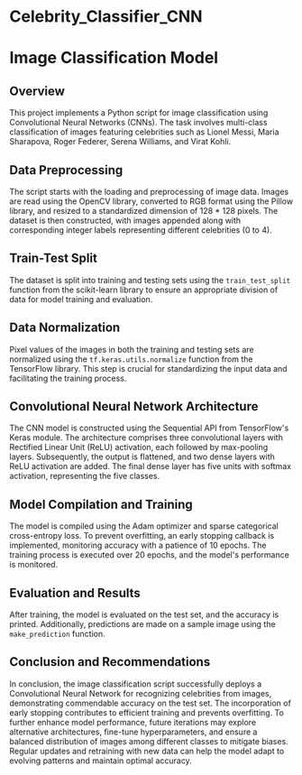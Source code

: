# Celebrity_Classifier_CNN
# Image Classification Model 

## Overview
This project implements a Python script for image classification using Convolutional Neural Networks (CNNs). The task involves multi-class classification of images featuring celebrities such as Lionel Messi, Maria Sharapova, Roger Federer, Serena Williams, and Virat Kohli.

## Data Preprocessing
The script starts with the loading and preprocessing of image data. Images are read using the OpenCV library, converted to RGB format using the Pillow library, and resized to a standardized dimension of 128 * 128 pixels. The dataset is then constructed, with images appended along with corresponding integer labels representing different celebrities (0 to 4).

## Train-Test Split
The dataset is split into training and testing sets using the `train_test_split` function from the scikit-learn library to ensure an appropriate division of data for model training and evaluation.

## Data Normalization
Pixel values of the images in both the training and testing sets are normalized using the `tf.keras.utils.normalize` function from the TensorFlow library. This step is crucial for standardizing the input data and facilitating the training process.

## Convolutional Neural Network Architecture
The CNN model is constructed using the Sequential API from TensorFlow's Keras module. The architecture comprises three convolutional layers with Rectified Linear Unit (ReLU) activation, each followed by max-pooling layers. Subsequently, the output is flattened, and two dense layers with ReLU activation are added. The final dense layer has five units with softmax activation, representing the five classes.

## Model Compilation and Training
The model is compiled using the Adam optimizer and sparse categorical cross-entropy loss. To prevent overfitting, an early stopping callback is implemented, monitoring accuracy with a patience of 10 epochs. The training process is executed over 20 epochs, and the model's performance is monitored.

## Evaluation and Results
After training, the model is evaluated on the test set, and the accuracy is printed. Additionally, predictions are made on a sample image using the `make_prediction` function.

## Conclusion and Recommendations
In conclusion, the image classification script successfully deploys a Convolutional Neural Network for recognizing celebrities from images, demonstrating commendable accuracy on the test set. The incorporation of early stopping contributes to efficient training and prevents overfitting. To further enhance model performance, future iterations may explore alternative architectures, fine-tune hyperparameters, and ensure a balanced distribution of images among different classes to mitigate biases. Regular updates and retraining with new data can help the model adapt to evolving patterns and maintain optimal accuracy.
